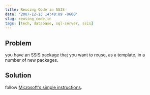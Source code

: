 ```yaml
---
title: Reusing Code in SSIS
date: '2007-12-13 14:48:09 -0600'
slug: reusing_code_in
tags: [tech, database, sql-server, ssis]
---
```


## Problem

you have an SSIS package that you want to reuse, as a template, in
a number of new packages.

## Solution

follow [Microsoft's simple
instructions](https://learn.microsoft.com/en-us/sql/integration-services/create-packages-in-sql-server-data-tools).

<!-- truncate -->
